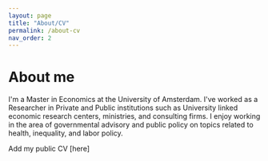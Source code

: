 ```yaml
---
layout: page
title: "About/CV"
permalink: /about-cv
nav_order: 2
---
```


# About me

I'm a Master in Economics at the University of Amsterdam. I've worked as a Researcher in Private and Public institutions such as University linked economic research centers, ministries, and consulting firms.
I enjoy working in the area of governmental advisory and public policy on topics related to health, inequality, and labor policy. 

Add my public CV [here]
